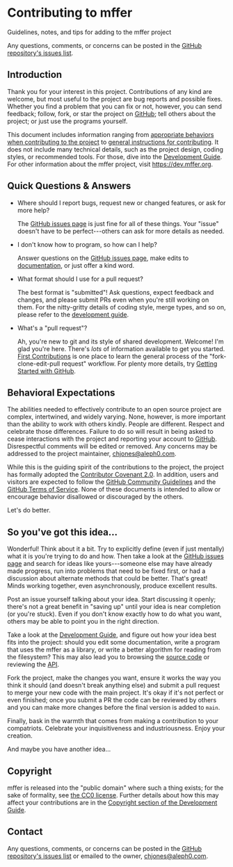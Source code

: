 # Contributing to mffer

Guidelines, notes, and tips for adding to the mffer project

Any questions, comments, or concerns can be posted in the
[GitHub repository's issues list](https://github.com/therealchjones/mffer/issues).

## Introduction

Thank you for your interest in this project. Contributions of any kind are
welcome, but most useful to the project are bug reports and possible fixes.
Whether you find a problem that you can fix or not, however, you can send
feedback; follow, fork, or star the project on [GitHub](https://github.com);
tell others about the project; or just use the programs yourself.

This document includes information ranging from
[appropriate behaviors when contributing to the project](#behavioral-expectations)
to [general instructions for contributing](#so-youve-got-this-idea). It does
not include many technical details, such as the project design, coding styles,
or recommended tools. For those, dive into the
[Development Guide](https://dev.mffer.org/devguide). For other information about
the mffer project, visit https://dev.mffer.org.

## Quick Questions & Answers

-   Where should I report bugs, request new or changed features, or ask for more help?

    The [GitHub issues page](https://github.com/therealchjones/mffer/issues/) is
    just fine for all of these things. Your "issue" doesn't have to be
    perfect---others can ask for more details as needed.

-   I don't know how to program, so how can I help?

    Answer questions on the
    [GitHub issues page](https://github.com/therealchjones/mffer/issues/), make
    edits to [documentation](https://dev.mffer.org/), or just offer a kind word.

-   What format should I use for a pull request?

    The best format is "submitted"! Ask questions, expect feedback and changes, and
    please submit PRs even when you're still working on them. For the nitty-gritty
    details of coding style, merge types, and so on, please refer to the
    [development guide](https://dev.mffer.org/devguide).

-   What's a "pull request"?

    Ah, you're new to git and its style of shared development. Welcome! I'm glad
    you're here. There's _lots_ of information available to get you started.
    [First Contributions](https://firstcontributions.github.io) is one place to
    learn the general process of the "fork-clone-edit-pull request" workflow.
    For plenty more details, try
    [Getting Started with GitHub](https://docs.github.com/en/github/getting-started-with-github).

## Behavioral Expectations

The abilities needed to effectively contribute to an open source project are
complex, intertwined, and widely varying. None, however, is more important than
the ability to work with others kindly. People are different. Respect and
celebrate those differences. Failure to do so will result in being asked to
cease interactions with the project and reporting your account to
[GitHub](https://github.com). Disrespectful comments will be edited or removed.
Any concerns may be addressed to the project maintainer, <chjones@aleph0.com>.

While this is the guiding spirit of the contributions to the project, the
project has formally adopted the
[Contributor Covenant 2.0](https://www.contributor-covenant.org/version/2/0/code_of_conduct/). In addition, users and
visitors are expected to follow the
[GitHub Community Guidelines](https://docs.github.com/en/github/site-policy/github-community-guidelines)
and the
[GitHub Terms of Service](https://docs.github.com/en/github/site-policy/github-terms-of-service).
None of these documents is intended to allow or encourage behavior disallowed or
discouraged by the others.

Let's do better.

## So you've got this idea...

Wonderful! Think about it a bit. Try to explicitly define (even if just
mentally) what it is you're trying to do and how. Then take a look at the
[GitHub issues page](https://github.com/therealchjones/mffer/issues/) and search
for ideas like yours---someone else may have already made progress, run into
problems that need to be fixed first, or had a discussion about alternate
methods that could be better. That's great! Minds working together, even
asynchronously, produce excellent results.

Post an issue yourself talking about your idea. Start discussing it openly;
there's not a great benefit in "saving up" until your idea is near completion
(or you're stuck). Even if you don't know exactly how to do what you want,
others may be able to point you in the right direction.

Take a look at the [Development Guide](https://dev.mffer.org/devguide), and
figure out how your idea best fits into the project: should you edit some
documentation, write a program that uses the mffer as a library, or write a
better algorithm for reading from the filesystem? This may also lead you to
browsing the [source code](https://github.com/therealchjones/mffer/) or
reviewing the [API](https://dev.mffer.org/api).

Fork the project, make the changes you want, ensure it works the way you think
it should (and doesn't break anything else) and submit a pull request to merge
your new code with the main project. It's okay if it's not perfect or even
finished; once you submit a PR the code can be reviewed by others and you can
make more changes before the final version is added to `main`.

Finally, bask in the warmth that comes from making a contribution to your
compatriots. Celebrate your inquisitiveness and industriousness. Enjoy your
creation.

And maybe you have another idea...

## Copyright

mffer is released into the "public domain" where such a thing exists; for the
sake of formality, see [the CC0 license](https://creativecommons.org/publicdomain/zero/1.0/). Further details about how
this may affect your contributions are in the
[Copyright section of the Development Guide](https://dev.mffer.org/Development#copyright--licensing).

## Contact

Any questions, comments, or concerns can be posted in the
[GitHub repository's issues list](https://github.com/therealchjones/mffer/issues)
or emailed to the owner, <chjones@aleph0.com>.
